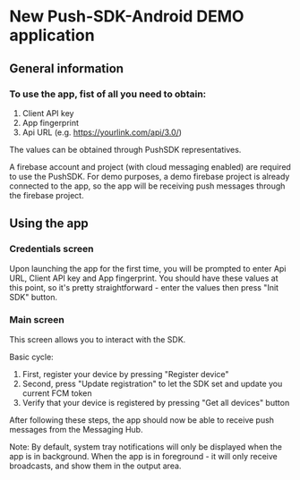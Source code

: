 # New Push-SDK-Android DEMO application
## General information
### To use the app, fist of all you need to obtain:
1. Client API key
1. App fingerprint
1. Api URL (e.g. https://yourlink.com/api/3.0/)

The values can be obtained through PushSDK representatives.

A firebase account and project (with cloud messaging enabled) are required to use the PushSDK. For demo purposes, a demo firebase project is already connected to the app, so the app will be receiving push messages through the firebase project.

## Using the app
### Credentials screen
Upon launching the app for the first time, you will be prompted to enter Api URL, Client API key and App fingerprint. You should have these values at this point, so it's pretty straightforward - enter the values then press "Init SDK" button.

### Main screen
This screen allows you to interact with the SDK.

Basic cycle:

1. First, register your device by pressing "Register device"
1. Second, press "Update registration" to let the SDK set and update you current FCM token
1. Verify that your device is registered by pressing "Get all devices" button

After following these steps, the app should now be able to receive push messages from the Messaging Hub.

Note: By default, system tray notifications will only be displayed when the app is in background. When the app is in foreground - it will only receive broadcasts, and show them in the output area.
